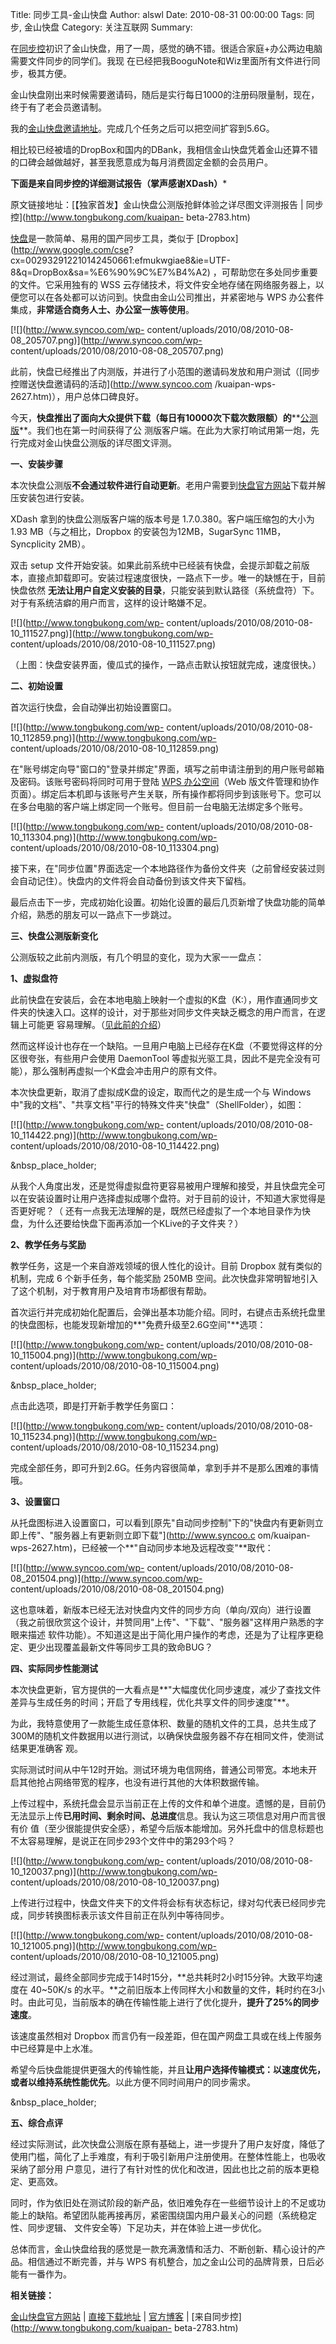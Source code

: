 Title: 同步工具-金山快盘
Author: alswl
Date: 2010-08-31 00:00:00
Tags: 同步, 金山快盘
Category: 关注互联网
Summary: 

在[同步控](http://www.tongbukong.com)初识了金山快盘，用了一周，感觉的确不错。很适合家庭+办公两边电脑需要文件同步的同学们。我现
在已经把我BooguNote和Wiz里面所有文件进行同步，极其方便。

金山快盘刚出来时候需要邀请码，随后是实行每日1000的注册码限量制，现在，终于有了老会员邀请制。

我的[金山快盘邀请地址](http://k.wps.cn/register/?invite=b7eydo)。完成几个任务之后可以把空间扩容到5.6G。

相比较已经被墙的DropBox和国内的DBank，我相信金山快盘凭着金山还算不错的口碑会越做越好，甚至我愿意成为每月消费固定金额的会员用户。

********下面是来自同步控的详细测试报告（掌声感谢XDash）*********

原文链接地址：[【独家首发】金山快盘公测版抢鲜体验之详尽图文评测报告 | 同步控](http://www.tongbukong.com/kuaipan-
beta-2783.htm)

[快盘](http://k.wps.cn/)是一款简单、易用的国产同步工具，类似于 [Dropbox](http://www.google.com/cse?
cx=002932912210142450661:efmukwgiae8&ie=UTF-8&q=DropBox&sa=%E6%90%9C%E7%B4%A2)
，可帮助您在多处同步重要的文件。它采用独有的 WSS
云存储技术，将文件安全地存储在网络服务器上，以便您可以在各处都可以访问到。快盘由金山公司推出，并紧密地与 WPS
办公套件集成，**非常适合商务人士、办公室一族等使用**。

[![](http://www.syncoo.com/wp-
content/uploads/2010/08/2010-08-08_205707.png)](http://www.syncoo.com/wp-
content/uploads/2010/08/2010-08-08_205707.png)

此前，快盘已经推出了内测版，并进行了小范围的邀请码发放和用户测试（[同步控赠送快盘邀请码的活动](http://www.syncoo.com
/kuaipan-wps-2627.htm)），用户总体口碑良好。

今天，**快盘推出了面向大众提供下载（每日有10000次下载次数限额）的****[公测版](http://k.wps.cn/)**。我们也在第一时间获得了公
测版客户端。在此为大家打响试用第一炮，先行完成对金山快盘公测版的详尽图文评测。

**一、安装步骤**

本次快盘公测版**不会通过软件进行自动更新**。老用户需要到[快盘官方网站](http://k.wps.cn/)下载并解压安装包进行安装。

XDash 拿到的快盘公测版客户端的版本号是 1.7.0.380。客户端压缩包的大小为 1.93 MB（与之相比，Dropbox
的安装包为12MB，SugarSync 11MB，Syncplicity 2MB）。

双击 setup 文件开始安装。如果此前系统中已经装有快盘，会提示卸载之前版本，直接点卸载即可。安装过程速度很快，一路点下一步。唯一的缺憾在于，目前快盘依然
**无法让用户自定义安装的目录**，只能安装到默认路径（系统盘符）下。对于有系统洁癖的用户而言，这样的设计略嫌不足。

[![](http://www.tongbukong.com/wp-
content/uploads/2010/08/2010-08-10_111527.png)](http://www.tongbukong.com/wp-
content/uploads/2010/08/2010-08-10_111527.png)

（上图：快盘安装界面，傻瓜式的操作，一路点击默认按钮就完成，速度很快。）

**二、初始设置**

首次运行快盘，会自动弹出初始设置窗口。

[![](http://www.tongbukong.com/wp-
content/uploads/2010/08/2010-08-10_112859.png)](http://www.tongbukong.com/wp-
content/uploads/2010/08/2010-08-10_112859.png)

在"账号绑定向导"窗口的"登录并绑定"界面，填写之前申请注册到的用户账号邮箱及密码。该账号密码将同时可用于登陆 [WPS
办公空间](http://xlive.wps.cn/fileviewer/)（Web
版文件管理和协作页面）。绑定后本机即与该账号产生关联，所有操作都将同步到该账号下。您可以在多台电脑的客户端上绑定同一个账号。但目前一台电脑无法绑定多个账号。

[![](http://www.tongbukong.com/wp-
content/uploads/2010/08/2010-08-10_113304.png)](http://www.tongbukong.com/wp-
content/uploads/2010/08/2010-08-10_113304.png)

接下来，在"同步位置"界面选定一个本地路径作为备份文件夹（之前曾经安装过则会自动记住）。快盘内的文件将会自动备份到该文件夹下留档。

最后点击下一步，完成初始化设置。初始化设置的最后几页新增了快盘功能的简单介绍，熟悉的朋友可以一路点下一步跳过。

**三、快盘公测版新变化**

公测版较之此前内测版，有几个明显的变化，现为大家一一盘点：

**1、虚拟盘符**

此前快盘在安装后，会在本地电脑上映射一个虚拟的K盘（K:），用作直通同步文件夹的快速入口。这样的设计，对于那些对同步文件夹缺乏概念的用户而言，在逻辑上可能更
容易理解。（[见此前的介绍](http://www.syncoo.com/kuaipan-wps-2627.htm)）

然而这样设计也存在一个缺陷。一旦用户电脑上已经存在K盘（不要觉得这样的分区很夸张，有些用户会使用 DaemonTool
等虚拟光驱工具，因此不是完全没有可能），那么强制再虚拟一个K盘会冲击用户的原有文件。

本次快盘更新，取消了虚拟成K盘的设定，取而代之的是生成一个与 Windows
中"我的文档"、"共享文档"平行的特殊文件夹"快盘"（ShellFolder），如图：

[![](http://www.tongbukong.com/wp-
content/uploads/2010/08/2010-08-10_114422.png)](http://www.tongbukong.com/wp-
content/uploads/2010/08/2010-08-10_114422.png)

&nbsp_place_holder;

从我个人角度出发，还是觉得虚拟盘符更容易被用户理解和接受，并且快盘完全可以在安装设置时让用户选择虚拟成哪个盘符。对于目前的设计，不知道大家觉得是否更好呢？（
还有一点我无法理解的是，既然已经虚拟了一个本地目录作为快盘，为什么还要给快盘下面再添加一个KLive的子文件夹？）

**2、教学任务与奖励**

教学任务，这是一个来自游戏领域的很人性化的设计。目前 Dropbox 就有类似的机制，完成 6 个新手任务，每个能奖励 250MB
空间。此次快盘非常明智地引入了这个机制，对于教育用户及培育市场都很有帮助。

首次运行并完成初始化配置后，会弹出基本功能介绍。同时，右键点击系统托盘里的快盘图标，也能发现新增加的**"免费升级至2.6G空间"**选项：

[![](http://www.tongbukong.com/wp-
content/uploads/2010/08/2010-08-10_115004.png)](http://www.tongbukong.com/wp-
content/uploads/2010/08/2010-08-10_115004.png)

&nbsp_place_holder;

点击此选项，即是打开新手教学任务窗口：

[![](http://www.tongbukong.com/wp-
content/uploads/2010/08/2010-08-10_115234.png)](http://www.tongbukong.com/wp-
content/uploads/2010/08/2010-08-10_115234.png)

完成全部任务，即可升到2.6G。任务内容很简单，拿到手并不是那么困难的事情哦。

**3、设置窗口**

从托盘图标进入设置窗口，可以看到[原先"自动同步控制"下的"快盘内有更新则立即上传"、"服务器上有更新则立即下载"](http://www.syncoo.c
om/kuaipan-wps-2627.htm)，已经被一个**"自动同步本地及远程改变"**取代：

[![](http://www.syncoo.com/wp-
content/uploads/2010/08/2010-08-08_201504.png)](http://www.syncoo.com/wp-
content/uploads/2010/08/2010-08-08_201504.png)

这也意味着，新版本已经无法对快盘内文件的同步方向（单向/双向）进行设置（我之前很欣赏这个设计，并赞同用"上传"、"下载"、"服务器"这样用户熟悉的字眼来描述
软件功能）。不知道这是出于简化用户操作的考虑，还是为了让程序更稳定、更少出现覆盖最新文件等同步工具的致命BUG？

**四、实际同步性能测试**

本次快盘更新，官方提供的一大看点是**"大幅度优化同步速度，减少了查找文件差异与生成任务的时间；开启了专用线程，优化共享文件的同步速度"**。

为此，我特意使用了一款能生成任意体积、数量的随机文件的工具，总共生成了300M的随机文件数据用以进行测试，以确保快盘服务器不存在相同文件，使测试结果更准确客
观。

实际测试时间从中午12时开始。测试环境为电信网络，普通公司带宽。本地未开启其他抢占网络带宽的程序，也没有进行其他的大体积数据传输。

上传过程中，系统托盘会显示当前正在上传的文件和单个进度。遗憾的是，目前仍无法显示上传**已用时间、剩余时间、总进度**信息。我认为这三项信息对用户而言很有价
值（至少很能提供安全感），希望今后版本能增加。另外托盘中的信息标题也不太容易理解，是说正在同步293个文件中的第293个吗？

[![](http://www.tongbukong.com/wp-
content/uploads/2010/08/2010-08-10_120037.png)](http://www.tongbukong.com/wp-
content/uploads/2010/08/2010-08-10_120037.png)

上传进行过程中，快盘文件夹下的文件将会标有状态标记，绿对勾代表已经同步完成，同步转换图标表示该文件目前正在队列中等待同步。

[![](http://www.tongbukong.com/wp-
content/uploads/2010/08/2010-08-10_121005.png)](http://www.tongbukong.com/wp-
content/uploads/2010/08/2010-08-10_121005.png)

经过测试，最终全部同步完成于14时15分，**总共耗时2小时15分钟。大致平均速度在 40~50K/s
的水平。**之前旧版本上传同样大小和数量的文件，耗时约在3小时。由此可见，当前版本的确在传输性能上进行了优化提升，**提升了25%的同步速度**。

该速度虽然相对 Dropbox 而言仍有一段差距，但在国产网盘工具或在线上传服务中已经算是中上水准。

希望今后快盘能提供更强大的传输性能，并且**让用户选择传输模式：以速度优先，或者以维持系统性能优先**。以此方便不同时间用户的同步需求。

&nbsp_place_holder;

**五、综合点评**

经过实际测试，此次快盘公测版在原有基础上，进一步提升了用户友好度，降低了使用门槛，简化了上手难度，有利于吸引新用户注册使用。在整体性能上，也吸收采纳了部分用
户意见，进行了有针对性的优化和改进，因此也比之前的版本更稳定、更高效。

同时，作为依旧处在测试阶段的新产品，依旧难免存在一些细节设计上的不足或功能上的缺陷。希望团队能再接再厉，紧密围绕国内用户最关心的问题（系统稳定性、同步逻辑、
文件安全等）下足功夫，并在体验上进一步优化。

总体而言，金山快盘给我的感觉是一款充满激情和活力、不断创新、精心设计的产品。相信通过不断完善，并与 WPS
有机整合，加之金山公司的品牌背景，日后必能有一番作为。

**相关链接：**

[金山快盘官方网站](http://k.wps.cn) |
[直接下载地址](http://kad.www.wps.cn/wps/download/klive/kuaipan.exe) |
[官方博客](http://kblog.wps.cn/blog) | [来自同步控](http://www.tongbukong.com/kuaipan-
beta-2783.htm)

